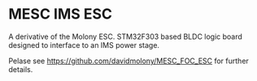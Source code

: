 # MESC IMS ESC
A derivative of the Molony ESC. STM32F303 based BLDC logic board designed to interface to an IMS power stage.

Pelase see https://github.com/davidmolony/MESC_FOC_ESC for further details.